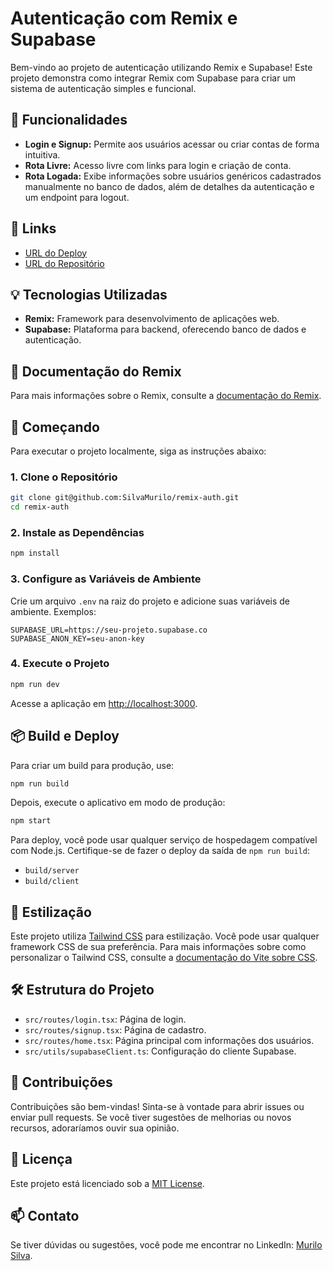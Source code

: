 
# Autenticação com Remix e Supabase

Bem-vindo ao projeto de autenticação utilizando Remix e Supabase! Este projeto demonstra como integrar Remix com Supabase para criar um sistema de autenticação simples e funcional.

## 🚀 Funcionalidades

- **Login e Signup:** Permite aos usuários acessar ou criar contas de forma intuitiva.
- **Rota Livre:** Acesso livre com links para login e criação de conta.
- **Rota Logada:** Exibe informações sobre usuários genéricos cadastrados manualmente no banco de dados, além de detalhes da autenticação e um endpoint para logout.

## 🔗 Links

- [URL do Deploy](https://remixauth.silvamurilo.com.br)
- [URL do Repositório](https://github.com/SilvaMurilo/remix-auth)

## 💡 Tecnologias Utilizadas

- **Remix:** Framework para desenvolvimento de aplicações web.
- **Supabase:** Plataforma para backend, oferecendo banco de dados e autenticação.

## 📖 Documentação do Remix

Para mais informações sobre o Remix, consulte a [documentação do Remix](https://remix.run/docs).

## 🚀 Começando

Para executar o projeto localmente, siga as instruções abaixo:

### 1. Clone o Repositório

```bash
git clone git@github.com:SilvaMurilo/remix-auth.git
cd remix-auth
```

### 2. Instale as Dependências

```bash
npm install
```

### 3. Configure as Variáveis de Ambiente

Crie um arquivo `.env` na raiz do projeto e adicione suas variáveis de ambiente. Exemplos:

```env
SUPABASE_URL=https://seu-projeto.supabase.co
SUPABASE_ANON_KEY=seu-anon-key
```

### 4. Execute o Projeto

```bash
npm run dev
```

Acesse a aplicação em [http://localhost:3000](http://localhost:3000).

## 📦 Build e Deploy

Para criar um build para produção, use:

```bash
npm run build
```

Depois, execute o aplicativo em modo de produção:

```bash
npm start
```

Para deploy, você pode usar qualquer serviço de hospedagem compatível com Node.js. Certifique-se de fazer o deploy da saída de `npm run build`:

- `build/server`
- `build/client`

## 🎨 Estilização

Este projeto utiliza [Tailwind CSS](https://tailwindcss.com/) para estilização. Você pode usar qualquer framework CSS de sua preferência. Para mais informações sobre como personalizar o Tailwind CSS, consulte a [documentação do Vite sobre CSS](https://vitejs.dev/guide/features.html#css).

## 🛠️ Estrutura do Projeto

- `src/routes/login.tsx`: Página de login.
- `src/routes/signup.tsx`: Página de cadastro.
- `src/routes/home.tsx`: Página principal com informações dos usuários.
- `src/utils/supabaseClient.ts`: Configuração do cliente Supabase.

## 🤝 Contribuições

Contribuições são bem-vindas! Sinta-se à vontade para abrir issues ou enviar pull requests. Se você tiver sugestões de melhorias ou novos recursos, adoraríamos ouvir sua opinião.

## 📝 Licença

Este projeto está licenciado sob a [MIT License](LICENSE).

## 📫 Contato

Se tiver dúvidas ou sugestões, você pode me encontrar no LinkedIn: [Murilo Silva](https://www.linkedin.com/in/sousamurilo/).
